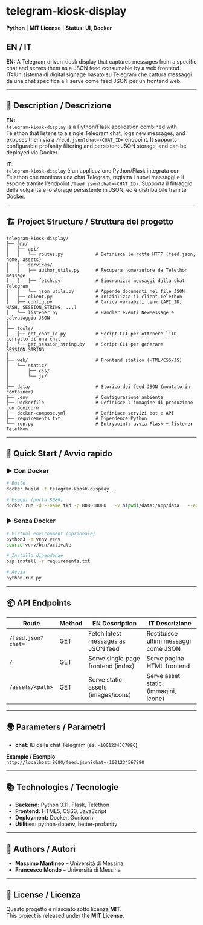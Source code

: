 # telegram-kiosk-display

**Python** | **MIT License** | **Status: UI, Docker**

## EN / IT

**EN:** A Telegram‐driven kiosk display that captures messages from a specific chat and serves them as a JSON feed consumable by a web frontend.  
**IT:** Un sistema di digital signage basato su Telegram che cattura messaggi da una chat specifica e li serve come feed JSON per un frontend web.

---

## 🧩 Description / Descrizione

**EN:**  
`telegram-kiosk-display` is a Python/Flask application combined with Telethon that listens to a single Telegram chat, logs new messages, and exposes them via a `/feed.json?chat=<CHAT_ID>` endpoint. It supports configurable profanity filtering and persistent JSON storage, and can be deployed via Docker.

**IT:**  
`telegram-kiosk-display` è un'applicazione Python/Flask integrata con Telethon che monitora una chat Telegram, registra i nuovi messaggi e li espone tramite l’endpoint `/feed.json?chat=<CHAT_ID>`. Supporta il filtraggio della volgarità e lo storage persistente in JSON, ed è distribuibile tramite Docker.

---

## 🏗️ Project Structure / Struttura del progetto

```
telegram-kiosk-display/
├── app/                   
│   ├── api/
│   │   └── routes.py            # Definisce le rotte HTTP (feed.json, home, assets)
│   ├── services/
│   │   ├── author_utils.py      # Recupera nome/autore da Telethon message
│   │   ├── fetch.py             # Sincronizza messaggi dalla chat Telegram
│   │   └── json_utils.py        # Appende documenti nel file JSON
│   ├── client.py                # Inizializza il client Telethon
│   ├── config.py                # Carica variabili .env (API_ID, HASH, SESSION_STRING, ...)
│   └── listener.py              # Handler eventi NewMessage e salvataggio JSON
│
├── tools/
│   ├── get_chat_id.py           # Script CLI per ottenere l’ID corretto di una chat
│   └── get_session_string.py    # Script CLI per generare SESSION_STRING
│
├── web/                         # Frontend statico (HTML/CSS/JS)
│   └── static/
│       ├── css/
│       └── js/
│
├── data/                        # Storico dei feed JSON (montato in container)
├── .env                         # Configurazione ambiente
├── Dockerfile                   # Definisce l’immagine di produzione con Gunicorn
├── docker-compose.yml           # Definisce servizi bot e API
├── requirements.txt             # Dipendenze Python
└── run.py                       # Entrypoint: avvia Flask + listener Telethon
```

---

## 🚀 Quick Start / Avvio rapido

### ▶️ Con Docker

```bash
# Build
docker build -t telegram-kiosk-display .

# Esegui (porta 8080)
docker run -d --name tkd -p 8080:8080   -v $(pwd)/data:/app/data   --env-file .env   telegram-kiosk-display
```

### ▶️ Senza Docker

```bash
# Virtual environment (opzionale)
python3 -m venv venv
source venv/bin/activate

# Installa dipendenze
pip install -r requirements.txt

# Avvia
python run.py
```

---

## 📦 API Endpoints

| Route               | Method | EN Description                      | IT Descrizione                        |
|---------------------|--------|-------------------------------------|---------------------------------------|
| `/feed.json?chat=`  | GET    | Fetch latest messages as JSON feed  | Restituisce ultimi messaggi come JSON |
| `/`                 | GET    | Serve single‐page frontend (index)  | Serve pagina HTML frontend            |
| `/assets/<path>`    | GET    | Serve static assets (images/icons)  | Serve asset statici (immagini, icone) |

---

## 🌍 Parameters / Parametri

- **chat**: ID della chat Telegram (es. `-1001234567890`)  

**Example / Esempio**  
`http://localhost:8080/feed.json?chat=-1001234567890`

---

## 📚 Technologies / Tecnologie

- **Backend:** Python 3.11, Flask, Telethon  
- **Frontend:** HTML5, CSS3, JavaScript  
- **Deployment:** Docker, Gunicorn  
- **Utilities:** python-dotenv, better-profanity  

---

## 👥 Authors / Autori

- **Massimo Mantineo** – Università di Messina  
- **Francesco Mondo** – Università di Messina  

---

## 📄 License / Licenza

Questo progetto è rilasciato sotto licenza **MIT**.  
This project is released under the **MIT License**.
